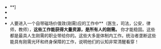 - **]
-
-
- 人要进入一个自带磁场价值效(刚需)应的工作中**（医生，司法，公安，律师，教师），**这些工作能获得大量资源，是所有人的刚需。** 你才能稳固。这些都是最具人生刚需的职业带给你的。这些大多是体制内工作。统治者垄断这些能具有刚需光环和终身保障的工作，说明他们的认知非常清醒看穿！
